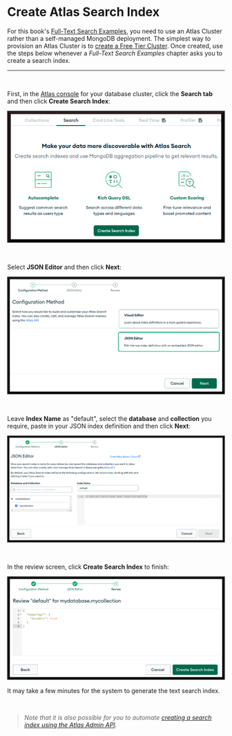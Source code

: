 # Create Atlas Search Index

For this book's [Full-Text Search Examples](../examples/full-text-search/full-text-search.md), you need to use an Atlas Cluster rather than a self-managed MongoDB deployment. The simplest way to provision an Atlas Cluster is to [create a Free Tier Cluster](https://www.mongodb.com/cloud/atlas). Once created, use the steps below whenever a _Full-Text Search Examples_ chapter asks you to create a search index. 

---

&nbsp;

First, in the [Atlas console](https://cloud.mongodb.com/) for your database cluster, click the **Search tab** and then click **Create Search Index**:

![Atlas Search - Create Index](./pics/create-search-index.png)

&nbsp;


Select **JSON Editor** and then click **Next**:

![Atlas Search - JSON Editor](./pics/editor.png)

&nbsp;


Leave **Index Name** as "default", select the **database** and **collection** you require, paste in your JSON index definition and then click **Next**:

![Atlas Search - JSON definition](./pics/json-def.png)

&nbsp;


In the review screen, click **Create Search Index** to finish:

![Atlas Search - Initial Review](./pics/review.png)

It may take a few minutes for the system to generate the text search index.

&nbsp;


> _Note that it is also possible for you to automate [creating a search index using the Atlas Admin API](https://www.mongodb.com/docs/atlas/reference/api/fts-indexes-create-one/#examples)._

